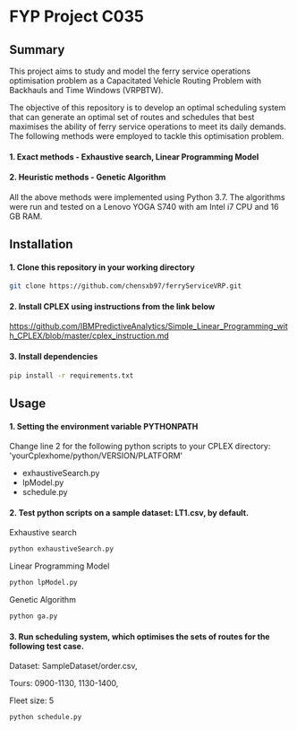 # FYP Project C035

## Summary
This project aims to study and model the ferry service operations optimisation problem as a Capacitated Vehicle Routing Problem with Backhauls and Time Windows (VRPBTW).

The objective of this repository is to develop an optimal scheduling system that can generate an optimal set of routes and schedules that best maximises the ability of ferry service operations to meet its daily demands. The following methods were employed to tackle this optimisation problem.

#### 1. Exact methods - Exhaustive search, Linear Programming Model
#### 2. Heuristic methods - Genetic Algorithm

All the above methods were implemented using Python 3.7.
The algorithms were run and tested on a Lenovo YOGA S740 with am Intel i7 CPU and 16 GB RAM.

## Installation

#### 1. Clone this repository in your working directory

```bash
git clone https://github.com/chensxb97/ferryServiceVRP.git
```

#### 2. Install CPLEX using instructions from the link below

https://github.com/IBMPredictiveAnalytics/Simple_Linear_Programming_with_CPLEX/blob/master/cplex_instruction.md


#### 3. Install dependencies

```bash
pip install -r requirements.txt 
```

## Usage

#### 1. Setting the environment variable PYTHONPATH

Change line 2 for the following python scripts to your CPLEX directory: 'yourCplexhome/python/VERSION/PLATFORM'

- exhaustiveSearch.py
- lpModel.py
- schedule.py

#### 2. Test python scripts on a sample dataset: LT1.csv, by default. 

Exhaustive search
```python
python exhaustiveSearch.py
```
Linear Programming Model
```python
python lpModel.py
```
Genetic Algorithm
```python
python ga.py
```

#### 3. Run scheduling system, which optimises the sets of routes for the following test case.

Dataset: SampleDataset/order.csv,

Tours: 0900-1130, 1130-1400,

Fleet size: 5

```python
python schedule.py
```






